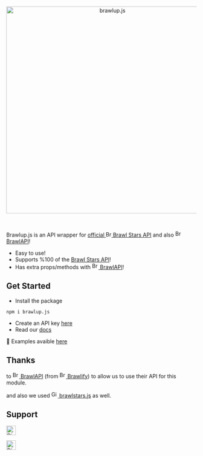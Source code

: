 <div align="center">
  <br />
  <p>
    <a href="https://brawlup.js.org"><img src="https://user-images.githubusercontent.com/86495381/126329940-37ba7281-55f8-4ed2-80b3-0ade1057774a.png" width="546" alt="brawlup.js" /></a>
  </p>
  <br />
</div>

Brawlup.js is an API wrapper for [official <img src="https://i.pinimg.com/474x/e8/44/db/e844db91a58d5ab88730e97b60704460.jpg" height="15" alt="Brawl Stars logo" style="border-radius:%50;"> Brawl Stars API](https://developer.brawlstars.com/) and also [<img src="https://cdn.brawlify.com/front/Star.svg" height="17" alt="BrawlAPI logo"> BrawlAPI](https://brawlapi.com/)!

* Easy to use!
* Supports %100 of the [Brawl Stars API](https://developer.brawlstars.com/)!
* Has extra props/methods with [<img src="https://cdn.brawlify.com/front/Star.svg" height="17" alt="BrawlAPI logo"> BrawlAPI](https://brawlapi.com/)!


## Get Started

* Install the package
```sh-session
npm i brawlup.js
```

* Create an API key [here](https://developer.brawlstars.com/#/account)
* Read our [docs](https://brawlup.github.io/js/)

📝 Examples avaible [here](https://github.com/brawlup/brawlup.js/tree/main/examples)

## Thanks
to [<img src="https://cdn.brawlify.com/front/Star.svg" height="17" alt="BrawlAPI logo"> BrawlAPI](https://brawlapi.com/) (from [<img src="https://cdn.brawlify.com/front/Star.svg" height="17" alt="Brawlify logo"> Brawlify](https://brawlify.com/)) to allow us to use their API for this module.

and also we used [<img src="https://upload.wikimedia.org/wikipedia/commons/thumb/9/91/Octicons-mark-github.svg/2048px-Octicons-mark-github.svg.png" height="17" alt="GitHub logo"> brawlstars.js](https://github.com/dannyhpy/brawlstars-nodejs) as well.

## Support

[<img src="https://user-images.githubusercontent.com/77716705/127508433-785cf7bc-330b-4716-a77d-174b3ec96340.png" alt="Discord logo" height="25">](https://discord.gg/PhW2XJa2yy)

[<img src="https://user-images.githubusercontent.com/77716705/127509436-ec9d2752-ae15-4c28-9581-11c923da6eb9.png" alt="Discord logo" height="25">](https://twitter.com/UpBotsOfficial)
